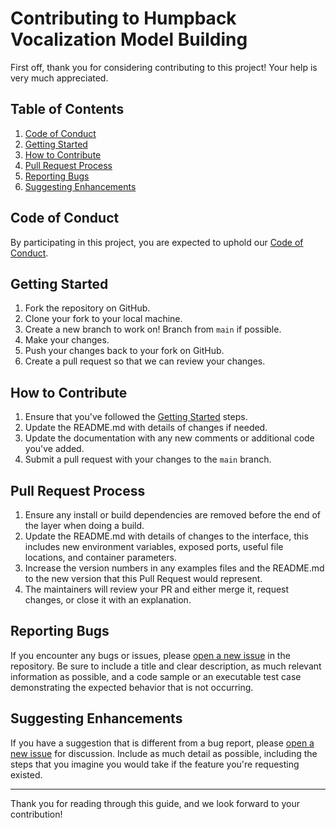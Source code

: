 # Contributing to Humpback Vocalization Model Building

First off, thank you for considering contributing to this project! Your help is very much appreciated.

## Table of Contents

1. [Code of Conduct](#code-of-conduct)
2. [Getting Started](#getting-started)
3. [How to Contribute](#how-to-contribute)
4. [Pull Request Process](#pull-request-process)
5. [Reporting Bugs](#reporting-bugs)
6. [Suggesting Enhancements](#suggesting-enhancements)

## Code of Conduct

By participating in this project, you are expected to uphold our [Code of Conduct](CODE_OF_CONDUCT.md).

## Getting Started

1. Fork the repository on GitHub.
2. Clone your fork to your local machine.
3. Create a new branch to work on! Branch from `main` if possible.
4. Make your changes.
5. Push your changes back to your fork on GitHub.
6. Create a pull request so that we can review your changes.

## How to Contribute

1. Ensure that you've followed the [Getting Started](#getting-started) steps.
2. Update the README.md with details of changes if needed.
3. Update the documentation with any new comments or additional code you've added.
4. Submit a pull request with your changes to the `main` branch.

## Pull Request Process

1. Ensure any install or build dependencies are removed before the end of the layer when doing a build.
2. Update the README.md with details of changes to the interface, this includes new environment variables, exposed ports, useful file locations, and container parameters.
3. Increase the version numbers in any examples files and the README.md to the new version that this Pull Request would represent.
4. The maintainers will review your PR and either merge it, request changes, or close it with an explanation.

## Reporting Bugs

If you encounter any bugs or issues, please [open a new issue](https://github.com/LianaN/local_humpback_vocalization/issues) in the repository. Be sure to include a title and clear description, as much relevant information as possible, and a code sample or an executable test case demonstrating the expected behavior that is not occurring.

## Suggesting Enhancements

If you have a suggestion that is different from a bug report, please [open a new issue](https://github.com/LianaN/local_humpback_vocalization/issues) for discussion. Include as much detail as possible, including the steps that you imagine you would take if the feature you're requesting existed.

---

Thank you for reading through this guide, and we look forward to your contribution!